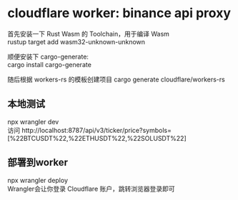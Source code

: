 # cloudflare worker: binance api proxy
首先安装一下 Rust Wasm 的 Toolchain，用于编译 Wasm  
rustup target add wasm32-unknown-unknown  

顺便安装下 cargo-generate:  
cargo install cargo-generate  


随后根据 workers-rs 的模板创建项目
cargo generate cloudflare/workers-rs

## 本地测试
npx wrangler dev  
访问 http://localhost:8787/api/v3/ticker/price?symbols=[%22BTCUSDT%22,%22ETHUSDT%22,%22SOLUSDT%22]

## 部署到worker
npx wrangler deploy  
Wrangler会让你登录 Cloudflare 账户，跳转浏览器登录即可

